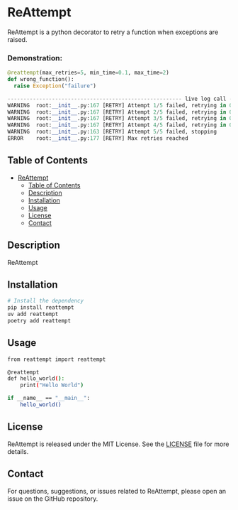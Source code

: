 # ReAttempt

ReAttempt is a python decorator to retry a function when exceptions are raised.

### Demonstration:

```python
@reattempt(max_retries=5, min_time=0.1, max_time=2)
def wrong_function():
  raise Exception("failure")

------------------------------------------------------- live log call -------------------------------------------------------
WARNING  root:__init__.py:167 [RETRY] Attempt 1/5 failed, retrying in 0.17 seconds...
WARNING  root:__init__.py:167 [RETRY] Attempt 2/5 failed, retrying in 0.19 seconds...
WARNING  root:__init__.py:167 [RETRY] Attempt 3/5 failed, retrying in 0.19 seconds...
WARNING  root:__init__.py:167 [RETRY] Attempt 4/5 failed, retrying in 0.19 seconds...
WARNING  root:__init__.py:163 [RETRY] Attempt 5/5 failed, stopping
ERROR    root:__init__.py:177 [RETRY] Max retries reached
```

## Table of Contents

- [ReAttempt](#ReAttempt)
  - [Table of Contents](#table-of-contents)
  - [Description](#description)
  - [Installation](#installation)
  - [Usage](#usage)
  - [License](#license)
  - [Contact](#contact)

## Description

ReAttempt 

## Installation

```bash
# Install the dependency
pip install reattempt
uv add reattempt
poetry add reattempt
```

## Usage

```bash
from reattempt import reattempt

@reattempt
def hello_world():
    print("Hello World")

if __name__ == "__main__":
    hello_world()
```


## License

ReAttempt is released under the MIT License. See the [LICENSE](LICENSE) file for more details.

## Contact

For questions, suggestions, or issues related to ReAttempt, please open an issue on the GitHub repository.

